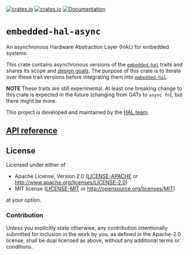 [![crates.io](https://img.shields.io/crates/d/embedded-hal-async.svg)](https://crates.io/crates/embedded-hal-async)
[![crates.io](https://img.shields.io/crates/v/embedded-hal-async.svg)](https://crates.io/crates/embedded-hal-async)
[![Documentation](https://docs.rs/embedded-hal-async/badge.svg)](https://docs.rs/embedded-hal-async)

# `embedded-hal-async`

An asynchronous Hardware Abstraction Layer (HAL) for embedded systems.

This crate contains asynchronous versions of the [`embedded-hal`](https://crates.io/crates/embedded-hal) traits and shares its scope and [design goals](https://docs.rs/embedded-hal/latest/embedded_hal/#design-goals).
The purpose of this crate is to iterate over these trait versions before integrating them into [`embedded-hal`](https://crates.io/crates/embedded-hal).

**NOTE** These traits are still experimental. At least one breaking change to this crate is expected in the future (changing from GATs to `async fn`), but there might be more.

This project is developed and maintained by the [HAL team](https://github.com/rust-embedded/wg#the-hal-team).

## [API reference]

[API reference]: https://docs.rs/embedded-hal-async

<!--
## Minimum Supported Rust Version (MSRV)


This crate requires nightly newer than 2022-09-13, but keep in mind nightly can
break at any time.
-->

## License

Licensed under either of

- Apache License, Version 2.0 ([LICENSE-APACHE](LICENSE-APACHE) or
  http://www.apache.org/licenses/LICENSE-2.0)
- MIT license ([LICENSE-MIT](LICENSE-MIT) or http://opensource.org/licenses/MIT)

at your option.

### Contribution

Unless you explicitly state otherwise, any contribution intentionally submitted
for inclusion in the work by you, as defined in the Apache-2.0 license, shall be
dual licensed as above, without any additional terms or conditions.
